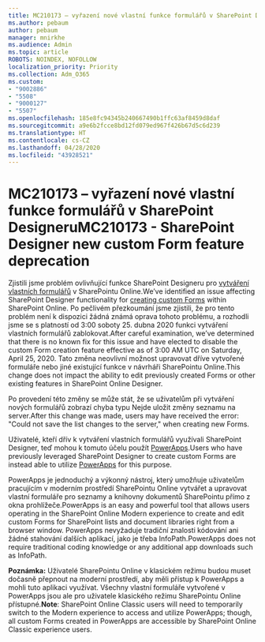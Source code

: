 ```yaml
---
title: MC210173 – vyřazení nové vlastní funkce formulářů v SharePoint Designeru
ms.author: pebaum
author: pebaum
manager: mnirkhe
ms.audience: Admin
ms.topic: article
ROBOTS: NOINDEX, NOFOLLOW
localization_priority: Priority
ms.collection: Adm_O365
ms.custom:
- "9002886"
- "5508"
- "9000127"
- "5507"
ms.openlocfilehash: 185e8fc94345b240667490b1ffc63af8459d8daf
ms.sourcegitcommit: a9e6b2fcce8bd12fd079ed967f426b67d5c6d239
ms.translationtype: HT
ms.contentlocale: cs-CZ
ms.lasthandoff: 04/28/2020
ms.locfileid: "43928521"
---
```

# <a name="mc210173---sharepoint-designer-new-custom-form-feature-deprecation"></a><span data-ttu-id="06549-102">MC210173 – vyřazení nové vlastní funkce formulářů v SharePoint Designeru</span><span class="sxs-lookup"><span data-stu-id="06549-102">MC210173 - SharePoint Designer new custom Form feature deprecation</span></span>

<span data-ttu-id="06549-103">Zjistili jsme problém ovlivňující funkce SharePoint Designeru pro [vytváření vlastních formulářů](https://support.microsoft.com/en-us/office/create-a-custom-list-form-using-sharepoint-designer-917d8fdb-ee00-4441-adb3-a94612d1d105?ui=en-us&rs=en-us&ad=us#bm2) v SharePointu Online.</span><span class="sxs-lookup"><span data-stu-id="06549-103">We’ve identified an issue affecting SharePoint Designer functionality for [creating custom Forms](https://support.microsoft.com/en-us/office/create-a-custom-list-form-using-sharepoint-designer-917d8fdb-ee00-4441-adb3-a94612d1d105?ui=en-us&rs=en-us&ad=us#bm2) within SharePoint Online.</span></span> <span data-ttu-id="06549-104">Po pečlivém přezkoumání jsme zjistili, že pro tento problém není k dispozici žádná známá oprava tohoto problému, a rozhodli jsme se s platností od 3:00 soboty 25. dubna 2020 funkci vytváření vlastních formulářů zablokovat.</span><span class="sxs-lookup"><span data-stu-id="06549-104">After careful examination, we’ve determined that there is no known fix for this issue and have elected to disable the custom Form creation feature effective as of 3:00 AM UTC on Saturday, April 25, 2020.</span></span> <span data-ttu-id="06549-105">Tato změna neovlivní možnost upravovat dříve vytvořené formuláře nebo jiné existující funkce v návrháři SharePointu Online.</span><span class="sxs-lookup"><span data-stu-id="06549-105">This change does not impact the ability to edit previously created Forms or other existing features in SharePoint Online Designer.</span></span>

<span data-ttu-id="06549-106">Po provedení této změny se může stát, že se uživatelům při vytváření nových formulářů zobrazí chyba typu Nejde uložit změny seznamu na server.</span><span class="sxs-lookup"><span data-stu-id="06549-106">After this change was made, users may have received the error: "Could not save the list changes to the server," when creating new Forms.</span></span>

<span data-ttu-id="06549-107">Uživatelé, kteří dřív k vytváření vlastních formulářů využívali SharePoint Designer, teď mohou k tomuto účelu použít [PowerApps](https://docs.microsoft.com/powerapps/maker/canvas-apps/customize-list-form).</span><span class="sxs-lookup"><span data-stu-id="06549-107">Users who have previously leveraged SharePoint Designer to create custom Forms are instead able to utilize [PowerApps](https://docs.microsoft.com/powerapps/maker/canvas-apps/customize-list-form) for this purpose.</span></span>

<span data-ttu-id="06549-108">PowerApps je jednoduchý a výkonný nástroj, který umožňuje uživatelům pracujícím v moderním prostředí SharePointu Online vytvářet a upravovat vlastní formuláře pro seznamy a knihovny dokumentů SharePointu přímo z okna prohlížeče.</span><span class="sxs-lookup"><span data-stu-id="06549-108">PowerApps is an easy and powerful tool that allows users operating in the SharePoint Online Modern experience to create and edit custom Forms for SharePoint lists and document libraries right from a browser window.</span></span> <span data-ttu-id="06549-109">PowerApps nevyžaduje tradiční znalosti kódování ani žádné stahování dalších aplikací, jako je třeba InfoPath.</span><span class="sxs-lookup"><span data-stu-id="06549-109">PowerApps does not require traditional coding knowledge or any additional app downloads such as InfoPath.</span></span>

<span data-ttu-id="06549-110">**Poznámka:** Uživatelé SharePointu Online v klasickém režimu budou muset dočasně přepnout na moderní prostředí, aby měli přístup k PowerApps a mohli tuto aplikaci využívat. Všechny vlastní formuláře vytvořené v PowerApps jsou ale pro uživatele klasického režimu SharePointu Online přístupné.</span><span class="sxs-lookup"><span data-stu-id="06549-110">**Note**: SharePoint Online Classic users will need to temporarily switch to the Modern experience to access and utilize PowerApps; though, all custom Forms created in PowerApps are accessible by SharePoint Online Classic experience users.</span></span>
